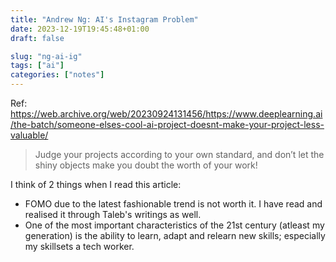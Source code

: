 ```yaml
---
title: "Andrew Ng: AI's Instagram Problem"
date: 2023-12-19T19:45:48+01:00
draft: false

slug: "ng-ai-ig" 
tags: ["ai"]
categories: ["notes"]
---
```


Ref: https://web.archive.org/web/20230924131456/https://www.deeplearning.ai/the-batch/someone-elses-cool-ai-project-doesnt-make-your-project-less-valuable/

> Judge your projects according to your own standard, and don’t let the shiny objects make you doubt the worth of your work!

I think of 2 things when I read this article:
- FOMO due to the latest fashionable trend is not worth it. I have read and realised it through Taleb's writings as well.
- One of the most important characteristics of the 21st century (atleast my generation) is the ability to learn, adapt and relearn new skills; especially my skillsets a tech worker.
